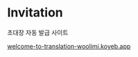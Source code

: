 # Invitation

초대장 자동 발급 사이트

[welcome-to-translation-woolimi.koyeb.app](https://welcome-to-translation-woolimi.koyeb.app)
